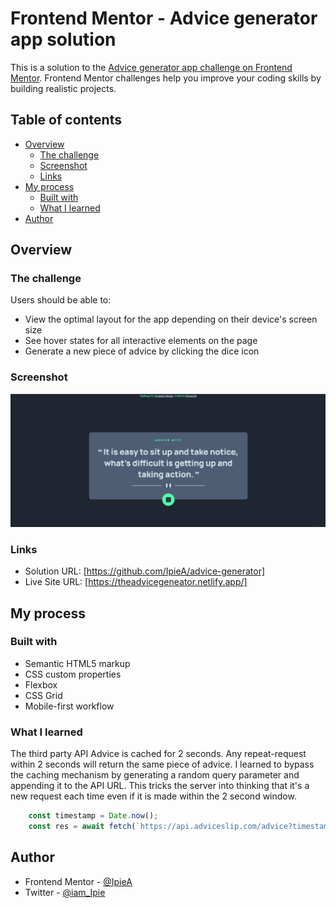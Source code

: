 # Frontend Mentor - Advice generator app solution

This is a solution to the [Advice generator app challenge on Frontend Mentor](https://www.frontendmentor.io/challenges/advice-generator-app-QdUG-13db). Frontend Mentor challenges help you improve your coding skills by building realistic projects.

## Table of contents

- [Overview](#overview)
  - [The challenge](#the-challenge)
  - [Screenshot](#screenshot)
  - [Links](#links)
- [My process](#my-process)
  - [Built with](#built-with)
  - [What I learned](#what-i-learned)
- [Author](#author)

## Overview

### The challenge

Users should be able to:

- View the optimal layout for the app depending on their device's screen size
- See hover states for all interactive elements on the page
- Generate a new piece of advice by clicking the dice icon

### Screenshot

![](./images/advice.gif)


### Links

- Solution URL: [https://github.com/IpieA/advice-generator]
- Live Site URL: [https://theadvicegeneator.netlify.app/]

## My process

### Built with

- Semantic HTML5 markup
- CSS custom properties
- Flexbox
- CSS Grid
- Mobile-first workflow

### What I learned

The third party API Advice is cached for 2 seconds. Any repeat-request within 2 seconds will return the same piece of advice. I learned to bypass the caching mechanism by generating a random query parameter and appending it to the API URL. This tricks the server into thinking that it's a new request each time even if it is made within the 2 second window.

```js
    const timestamp = Date.now();
    const res = await fetch(`https://api.adviceslip.com/advice?timestamp=${timestamp}`);
```

## Author

- Frontend Mentor - [@IpieA](https://www.frontendmentor.io/profile/IpieA)
- Twitter - [@iam_Ipie](https://www.twitter.com/iam_Ipie)

